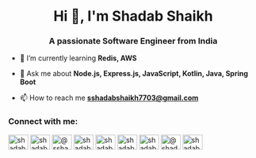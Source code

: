 <h1 align="center">Hi 👋, I'm Shadab Shaikh</h1>
<h3 align="center">A passionate Software Engineer from India</h3>

- 🌱 I’m currently learning **Redis, AWS**

- 💬 Ask me about **Node.js, Express.js, JavaScript, Kotlin, Java, Spring Boot**

- 📫 How to reach me **sshadabshaikh7703@gmail.com**

<p align="left">
<h3 align="left">Connect with me:</h3>
<a href="https://linkedin.com/in/shadabshaikh0" target="blank"><img align="center" src="https://cdn.jsdelivr.net/npm/simple-icons@3.0.1/icons/linkedin.svg" alt="shadabshaikh0" height="30" width="40" /></a>
<a href="https://dev.to/shadabshaikh0" target="blank"><img align="center" src="https://cdn.jsdelivr.net/npm/simple-icons@3.0.1/icons/dev-dot-to.svg" alt="shadabshaikh0" height="30" width="40" /></a>
<a href="https://medium.com/@sshadabshaikh7703" target="blank"><img align="center" src="https://cdn.jsdelivr.net/npm/simple-icons@3.0.1/icons/medium.svg" alt="@sshadabshaikh7703" height="30" width="40" /></a>
<a href="https://www.codechef.com/users/shadab__shaikh" target="blank"><img align="center" src="https://cdn.jsdelivr.net/npm/simple-icons@3.1.0/icons/codechef.svg" alt="shadab__shaikh" height="30" width="40" /></a>
<a href="https://www.hackerrank.com/shadab__shaikh" target="blank"><img align="center" src="https://cdn.jsdelivr.net/npm/simple-icons@3.0.1/icons/hackerrank.svg" alt="shadab__shaikh" height="30" width="40" /></a>
<a href="https://codeforces.com/profile/shadab.shaikh" target="blank"><img align="center" src="https://cdn.jsdelivr.net/npm/simple-icons@3.0.1/icons/codeforces.svg" alt="shadab.shaikh" height="30" width="40" /></a>
<a href="https://www.leetcode.com/shadab__shaikh" target="blank"><img align="center" src="https://cdn.jsdelivr.net/npm/simple-icons@3.0.1/icons/leetcode.svg" alt="shadab__shaikh" height="30" width="40" /></a>
<a href="https://www.hackerearth.com/@shadab_shaikh" target="blank"><img align="center" src="https://cdn.jsdelivr.net/npm/simple-icons@3.0.1/icons/hackerearth.svg" alt="@shadab_shaikh" height="30" width="40" /></a>
<a href="https://auth.geeksforgeeks.org/user/shadab_shaikh/profile" target="blank"><img align="center" src="https://cdn.jsdelivr.net/npm/simple-icons@3.0.1/icons/geeksforgeeks.svg" alt="shadab_shaikh/profile" height="30" width="40" /></a>
</p>
